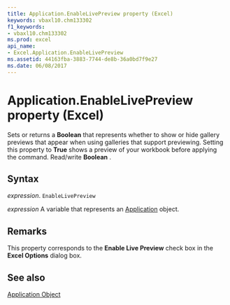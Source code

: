 ```yaml
---
title: Application.EnableLivePreview property (Excel)
keywords: vbaxl10.chm133302
f1_keywords:
- vbaxl10.chm133302
ms.prod: excel
api_name:
- Excel.Application.EnableLivePreview
ms.assetid: 44163fba-3883-7744-de8b-36a0bd7f9e27
ms.date: 06/08/2017
---
```



# Application.EnableLivePreview property (Excel)

Sets or returns a  **Boolean** that represents whether to show or hide gallery previews that appear when using galleries that support previewing. Setting this property to **True** shows a preview of your workbook before applying the command. Read/write **Boolean** .


## Syntax

 _expression_. `EnableLivePreview`

 _expression_ A variable that represents an [Application](Excel.Application-graph-property.md) object.


## Remarks

This property corresponds to the  **Enable Live Preview** check box in the **Excel Options** dialog box.


## See also


[Application Object](Excel.Application(object).md)

